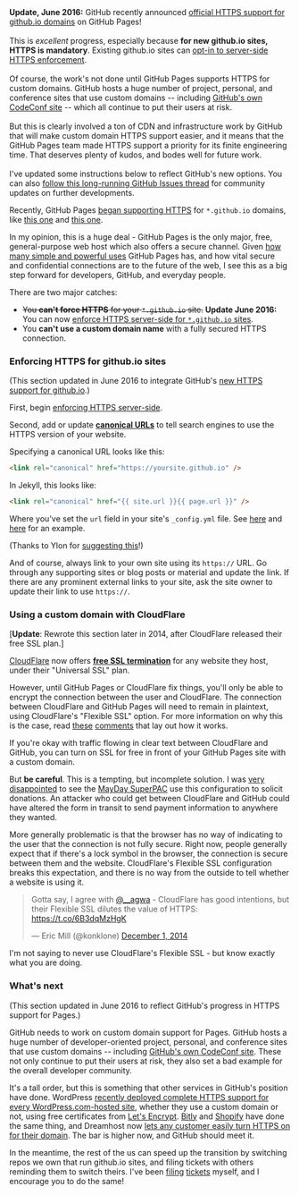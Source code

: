 <div class="callout">
<strong>Update, June 2016:</strong> 
GitHub recently announced <a href="https://github.com/blog/2186-https-for-github-pages">official HTTPS support for github.io domains</a> on GitHub Pages!
<br/><br/>
This is <em>excellent</em> progress, especially because <strong>for new github.io sites, HTTPS is mandatory</strong>. Existing github.io sites can <a href="https://help.github.com/articles/securing-your-github-pages-site-with-https/">opt-in to server-side HTTPS enforcement</a>.
<br/><br/>
Of course, the work's not done until GitHub Pages supports HTTPS for custom domains. GitHub hosts a huge number of project, personal, and conference sites that use custom domains -- including <a href="http://codeconf.com">GitHub's own CodeConf site</a> -- which all continue to put their users at risk.
<br/><br/>
But this is clearly involved a ton of CDN and infrastructure work by GitHub that will make custom domain HTTPS support easier, and it means that the GitHub Pages team made HTTPS support a priority for its finite engineering time. That deserves plenty of kudos, and bodes well for future work.
<br/><br/>
I've updated some instructions below to reflect GitHub's new options. You can also <a href="https://github.com/isaacs/github/issues/156">follow this long-running GitHub Issues thread</a> for community updates on further developments.
</div>

Recently, GitHub Pages [began supporting HTTPS](https://twitter.com/benbalter/status/444555263195217920) for `*.github.io` domains, like [this one](https://cfpb.github.io/) and [this one](https://sunlightlabs.github.io/congress/). 

In my opinion, this is a huge deal - GitHub Pages is the only major, free, general-purpose web host which also offers a secure channel. Given [how many simple and powerful uses](https://konklone.com/post/the-power-and-potential-of-github-pages) GitHub Pages has, and how vital secure and confidential connections are to the future of the web, I see this as a big step forward for developers, GitHub, and everyday people.

There are two major catches:

* <s>You **can't force HTTPS** for your `*.github.io` site.</s> **Update June 2016:** You can now [enforce HTTPS server-side for `*.github.io` sites](https://help.github.com/articles/securing-your-github-pages-site-with-https/).
* You **can't use a custom domain name** with a fully secured HTTPS connection.

### Enforcing HTTPS for github.io sites

(This section updated in June 2016 to integrate GitHub's [new HTTPS support for github.io](https://help.github.com/articles/securing-your-github-pages-site-with-https/).)

First, begin [enforcing HTTPS server-side](https://help.github.com/articles/securing-your-github-pages-site-with-https/).

Second, add or update **[canonical URLs](https://support.google.com/webmasters/answer/139066?hl=en)** to tell search engines to use the HTTPS version of your website.

Specifying a canonical URL looks like this:

```html
<link rel="canonical" href="https://yoursite.github.io" />
```

In Jekyll, this looks like:

```html
<link rel="canonical" href="{{ site.url }}{{ page.url }}" />
```

Where you've set the `url` field in your site's `_config.yml` file. See [here](https://github.com/18F/18f.gsa.gov/blob/b58cbcd66d2535746bfa43d42f670b9b1c105fd3/_config.yml#L26) and [here](https://github.com/18F/18f.gsa.gov/blob/b58cbcd66d2535746bfa43d42f670b9b1c105fd3/_includes/head.html#L27) for an example.

(Thanks to Ylon for [suggesting this](#comment-54c505e769702d16212a0000)!)

And of course, always link to your own site using its `https://` URL. Go through any supporting sites or blog posts or material and update the link. If there are any prominent external links to your site, ask the site owner to update their link to use `https://`.

### Using a custom domain with CloudFlare

[**Update**: Rewrote this section later in 2014, after CloudFlare released their free SSL plan.]

[CloudFlare](https://www.cloudflare.com/) now offers **[free SSL termination](https://blog.cloudflare.com/introducing-universal-ssl/)** for any website they host, under their "Universal SSL" plan. 

However, until GitHub Pages or CloudFlare fix things, you'll only be able to encrypt the connection between the user and CloudFlare. The connection between CloudFlare and GitHub Pages will need to remain in plaintext, using CloudFlare's "Flexible SSL" option. For more information on why this is the case, read [these](https://github.com/isaacs/github/issues/156#issuecomment-57271637) [comments](https://github.com/isaacs/github/issues/156#issuecomment-60453315) that lay out how it works.

If you're okay with traffic flowing in clear text between CloudFlare and GitHub, you can turn on SSL for free in front of your GitHub Pages site with a custom domain.

But **be careful**. This is a tempting, but incomplete solution. I was [very disappointed](https://github.com/MayOneUS/homepage_redesign/issues/82) to see the [MayDay SuperPAC](https://mayday.us) use this configuration to solicit donations. An attacker who could get between CloudFlare and GitHub could have altered the form in transit to send payment information to anywhere they wanted.

More generally problematic is that the browser has no way of indicating to the user that the connection is not fully secure. Right now, people generally expect that if there's a lock symbol in the browser, the connection is secure between them and the website. CloudFlare's Flexible SSL configuration breaks this expectation, and there is no way from the outside to tell whether a website is using it.

<blockquote class="twitter-tweet" lang="en"><p>Gotta say, I agree with <a href="https://twitter.com/__agwa">@__agwa</a> - CloudFlare has good intentions, but their Flexible SSL dilutes the value of HTTPS: <a href="https://t.co/6B3dqMzHgK">https://t.co/6B3dqMzHgK</a></p>— Eric Mill (@konklone) <a href="https://twitter.com/konklone/status/539543267311091715">December 1, 2014</a></blockquote>
<script async src="https://platform.twitter.com/widgets.js" charset="utf-8"></script>

I'm not saying to never use CloudFlare's Flexible SSL - but know exactly what you are doing.

### What's next

(This section updated in June 2016 to reflect GitHub's progress in HTTPS support for Pages.)

GitHub needs to work on custom domain support for Pages. GitHub hosts a huge number of developer-oriented project, personal, and conference sites that use custom domains -- including <a href="http://codeconf.com">GitHub's own CodeConf site</a>. These not only continue to put their users at risk, they also set a bad example for the overall developer community.

It's a tall order, but this is something that other services in GitHub's position have done. WordPress [recently deployed complete HTTPS support for every WordPress.com-hosted site](https://en.blog.wordpress.com/2016/04/08/https-everywhere-encryption-for-all-wordpress-com-sites/), whether they use a custom domain or not, using free certificates from [Let's Encrypt](https://letsencrypt.org). [Bitly](http://www.eweek.com/security/bitly-embraces-lets-encrypt-for-short-link-security.html) and [Shopify](https://www.shopify.com/blog/73511365-all-shopify-stores-now-use-ssl-encryption-everywhere) have done the same thing, and Dreamhost now [lets any customer easily turn HTTPS on for their domain](https://www.dreamhost.com/blog/2015/12/03/lets-encrypt-and-dreamhost/). The bar is higher now, and GitHub should meet it.

In the meantime, the rest of the us can speed up the transition by switching repos we own that run github.io sites, and filing tickets with others reminding them to switch theirs. I've been [filing](https://github.com/mozilla/mozilla.github.io/issues/8) [tickets](https://github.com/cfpb/cfpb.github.io/issues/97) myself, and I encourage you to do the same!